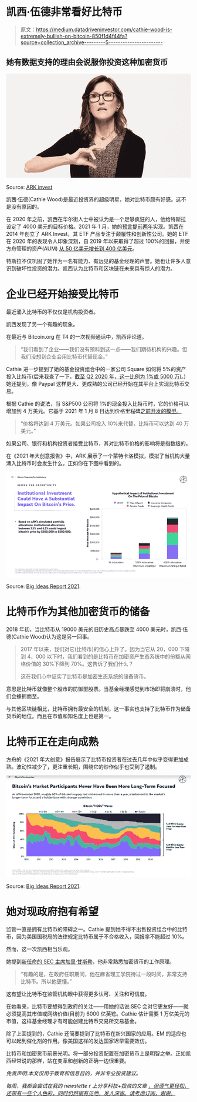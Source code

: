 # 凯西·伍德非常看好比特币

> 原文：<https://medium.datadriveninvestor.com/cathie-wood-is-extremely-bullish-on-bitcoin-850f1d4f44fa?source=collection_archive---------5----------------------->

## 她有数据支持的理由会说服你投资这种加密货币

![](img/1ce2c0b1bd901d6c96ef98a81b954dde.png)

Source: [ARK invest](https://ark-invest.com/the-ark-difference/)

凯茜·伍德(Cathie Wood)是最近投资界的超级明星，她对比特币颇有好感。这不是没有原因的。

在 2020 年之前，凯西在华尔街人士中被认为是一个足够疯狂的人，他给特斯拉设定了 4000 美元的目标价格。2021 年 1 月，她的[预言提前两年](https://markets.businessinsider.com/news/stocks/tesla-stock-analysis-cathie-wood-ark-prediction-just-came-true-2021-1-1029944356)实现。凯西在 2014 年创立了 ARK Invest，其 ETF 产品专注于颠覆性和创新性公司。她的 ETF 在 2020 年的表现令人印象深刻，自 2019 年以来取得了超过 100%的回报，并使方舟管理的资产(AUM) [从 50 亿美元增长到 400 亿美元](https://www.thestreet.com/etffocus/trade-ideas/7-ark-etfs-100-2020)。

特斯拉不仅巩固了她作为一名有能力、有远见的基金经理的声誉。她也让许多人意识到破坏性投资的潜力。凯西认为比特币和区块链在未来具有惊人的潜力。

# 企业已经开始接受比特币

最近涌入比特币的不仅仅是机构投资者。

凯西发现了另一个有趣的现象。

在最近与 Bitcoin.org 在 T4 的一次视频通话中，凯西评论道。

> “我们看到了企业——我们没有预料到这一点——我们期待机构的兴趣。但我们没想到企业会用比特币代替现金。”

Cathie 进一步提到了她的基金投资组合中的一家公司 Square 如何将 5%的资产投入比特币(后来我查了一下，[截至 Q2 2020 年，这一比例为 1%或 5000 万](https://squareup.com/us/en/press/2020-bitcoin-investment))。)她还提到，像 Paypal 这样更大、更成熟的公司已经开始在其平台上实现比特币交易。

根据 Cathie 的说法，当 S&P500 公司将 1%的现金投入比特币时，它的价格可以增加到 4 万美元。它基于 2021 年 1 月 8 日达到价格里程碑[之前开发的模型。](https://finance.yahoo.com/news/bitcoin-hits-40-000-first-205409917.html)

> “价格将达到 4 万美元。如果公司投入 10%来代替，比特币可以达到 40 万美元。”

如果公司、银行和机构投资者接受比特币，其对比特币价格的影响将是指数级的。

在《2021 年大创意报告》中，ARK 展示了一个蒙特卡洛模拟，模拟了当机构大量涌入比特币时会发生什么。正如你在下图中看到的。

![](img/9cdfa384e2cde5b5749488dc76f180ab.png)

Source: [Big Ideas Report 2021](https://ark-invest.com/big-ideas-2021/).

# 比特币作为其他加密货币的储备

2018 年初，当比特币从 19000 美元的旧历史高点暴跌至 4000 美元时，凯西·伍德(Cathie Wood)认为这是另一回事。

> 2017 年以来，我们对它(比特币)的信心上升了。因为当它从 20，000 下降到 4，000 以下时，我们看到的是比特币在加密资产生态系统中的份额从网络价值的 30%下降到 70%。这告诉了我们什么？
> 
> 这在我们心中证实了比特币是加密生态系统的储备货币。

意思是比特币就像整个股市的防御型股票。当基金经理感觉到市场即将崩溃时，他们会蜂拥而至。

与其他区块链相比，比特币拥有最安全的机制，这一事实也支持了比特币作为储备货币的地位。而且在市值和知名度上也是第一。

# 比特币正在走向成熟

方舟的《2021 年大创意》报告展示了比特币投资者在过去几年中似乎变得更加成熟。波动性减少了，更注重长期，围绕它的炒作似乎也受到了遏制。

![](img/fe1cedd8183c371a13afccd5f8de7483.png)

Source: [Big Ideas Report 2021](https://ark-invest.com/big-ideas-2021/).

# 她对现政府抱有希望

监管一直是拥有比特币的障碍之一。Cathie 提到她不得不出售投资组合中的比特币，因为美国国税局的法律规定比特币属于不合格收入，回报率不能超过 10%。

然而，这一次凯西相当乐观。

她提到[新任命的 SEC 主席加里·甘斯勒](https://www.forbes.com/sites/sarahhansen/2021/01/18/who-is-gary-gensler-bidens-pick-to-run-the-sec/?sh=219fa1bf315b)，他非常熟悉加密货币的工作原理。

> “有趣的是，在政府任职期间，他在麻省理工学院待过一段时间，非常支持比特币。所以他更懂。”

这有望让比特币在监管机构眼中获得更多认可、关注和可信度。

在她看来，比特币要想得到政府的关注——用她的话说:SEC 会对它更友好——就必须提高其市值或网络价值(目前为 6000 亿英镑。Cathie 估计需要 1 万亿美元的市值，这样基金经理才有可能创建比特币交易所交易基金。

除了上面提到的，Cathie 还简要提到了比特币在新兴国家的应用。EM 的适应也可以起到催化剂的作用。像美国这样的发达国家迟早需要效仿。

比特币和加密货币前景光明。将一部分投资配置在加密货币上是明智之举。正如凯西经常说的那样，站在变革和创新的正确一边很重要。

*免责声明:本文仅用于教育和信息目的，并非专业投资建议。*

*每周，我都会尝试在我的 newslette* *r 上分享科技+投资的文章* [*，但语气更轻松，还带有一些个人色彩，同时仍然很有见地，发人深省。请考虑订阅，谢谢。*](https://anninw.substack.com/subscribe)